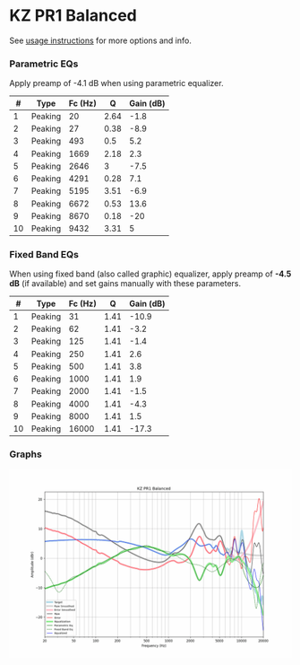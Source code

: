 # KZ PR1 Balanced
See [usage instructions](https://github.com/jaakkopasanen/AutoEq#usage) for more options and info.

### Parametric EQs
Apply preamp of -4.1 dB when using parametric equalizer.

|   # | Type    |   Fc (Hz) |    Q |   Gain (dB) |
|-----|---------|-----------|------|-------------|
|   1 | Peaking |        20 | 2.64 |        -1.8 |
|   2 | Peaking |        27 | 0.38 |        -8.9 |
|   3 | Peaking |       493 | 0.5  |         5.2 |
|   4 | Peaking |      1669 | 2.18 |         2.3 |
|   5 | Peaking |      2646 | 3    |        -7.5 |
|   6 | Peaking |      4291 | 0.28 |         7.1 |
|   7 | Peaking |      5195 | 3.51 |        -6.9 |
|   8 | Peaking |      6672 | 0.53 |        13.6 |
|   9 | Peaking |      8670 | 0.18 |       -20   |
|  10 | Peaking |      9432 | 3.31 |         5   |

### Fixed Band EQs
When using fixed band (also called graphic) equalizer, apply preamp of **-4.5 dB** (if available) and set gains manually with these parameters.

|   # | Type    |   Fc (Hz) |    Q |   Gain (dB) |
|-----|---------|-----------|------|-------------|
|   1 | Peaking |        31 | 1.41 |       -10.9 |
|   2 | Peaking |        62 | 1.41 |        -3.2 |
|   3 | Peaking |       125 | 1.41 |        -1.4 |
|   4 | Peaking |       250 | 1.41 |         2.6 |
|   5 | Peaking |       500 | 1.41 |         3.8 |
|   6 | Peaking |      1000 | 1.41 |         1.9 |
|   7 | Peaking |      2000 | 1.41 |        -1.5 |
|   8 | Peaking |      4000 | 1.41 |        -4.3 |
|   9 | Peaking |      8000 | 1.41 |         1.5 |
|  10 | Peaking |     16000 | 1.41 |       -17.3 |

### Graphs
![](./KZ%20PR1%20Balanced.png)
